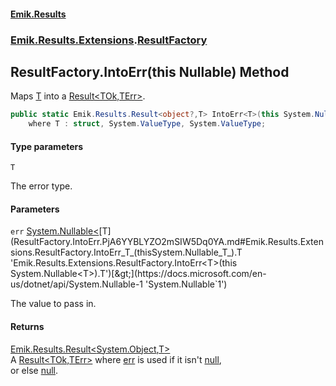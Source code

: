 #### [Emik.Results](index.md 'index')
### [Emik.Results.Extensions](Emik.Results.Extensions.md 'Emik.Results.Extensions').[ResultFactory](ResultFactory.md 'Emik.Results.Extensions.ResultFactory')

## ResultFactory.IntoErr<T>(this Nullable<T>) Method

Maps [T](ResultFactory.IntoErr.PjA6YYBLYZO2mSIW5Dq0YA.md#Emik.Results.Extensions.ResultFactory.IntoErr_T_(thisSystem.Nullable_T_).T 'Emik.Results.Extensions.ResultFactory.IntoErr<T>(this System.Nullable<T>).T') into a [Result&lt;TOk,TErr&gt;](Result_TOk,TErr_.md 'Emik.Results.Result<TOk,TErr>').

```csharp
public static Emik.Results.Result<object?,T> IntoErr<T>(this System.Nullable<T> err)
    where T : struct, System.ValueType, System.ValueType;
```
#### Type parameters

<a name='Emik.Results.Extensions.ResultFactory.IntoErr_T_(thisSystem.Nullable_T_).T'></a>

`T`

The error type.
#### Parameters

<a name='Emik.Results.Extensions.ResultFactory.IntoErr_T_(thisSystem.Nullable_T_).err'></a>

`err` [System.Nullable&lt;](https://docs.microsoft.com/en-us/dotnet/api/System.Nullable-1 'System.Nullable`1')[T](ResultFactory.IntoErr.PjA6YYBLYZO2mSIW5Dq0YA.md#Emik.Results.Extensions.ResultFactory.IntoErr_T_(thisSystem.Nullable_T_).T 'Emik.Results.Extensions.ResultFactory.IntoErr<T>(this System.Nullable<T>).T')[&gt;](https://docs.microsoft.com/en-us/dotnet/api/System.Nullable-1 'System.Nullable`1')

The value to pass in.

#### Returns
[Emik.Results.Result&lt;](Result_TOk,TErr_.md 'Emik.Results.Result<TOk,TErr>')[System.Object](https://docs.microsoft.com/en-us/dotnet/api/System.Object 'System.Object')[,](Result_TOk,TErr_.md 'Emik.Results.Result<TOk,TErr>')[T](ResultFactory.IntoErr.PjA6YYBLYZO2mSIW5Dq0YA.md#Emik.Results.Extensions.ResultFactory.IntoErr_T_(thisSystem.Nullable_T_).T 'Emik.Results.Extensions.ResultFactory.IntoErr<T>(this System.Nullable<T>).T')[&gt;](Result_TOk,TErr_.md 'Emik.Results.Result<TOk,TErr>')  
A [Result&lt;TOk,TErr&gt;](Result_TOk,TErr_.md 'Emik.Results.Result<TOk,TErr>') where [err](ResultFactory.IntoErr.PjA6YYBLYZO2mSIW5Dq0YA.md#Emik.Results.Extensions.ResultFactory.IntoErr_T_(thisSystem.Nullable_T_).err 'Emik.Results.Extensions.ResultFactory.IntoErr<T>(this System.Nullable<T>).err') is used if it isn't [null](https://docs.microsoft.com/en-us/dotnet/csharp/language-reference/keywords/null 'https://docs.microsoft.com/en-us/dotnet/csharp/language-reference/keywords/null'),  
or else [null](https://docs.microsoft.com/en-us/dotnet/csharp/language-reference/keywords/null 'https://docs.microsoft.com/en-us/dotnet/csharp/language-reference/keywords/null').